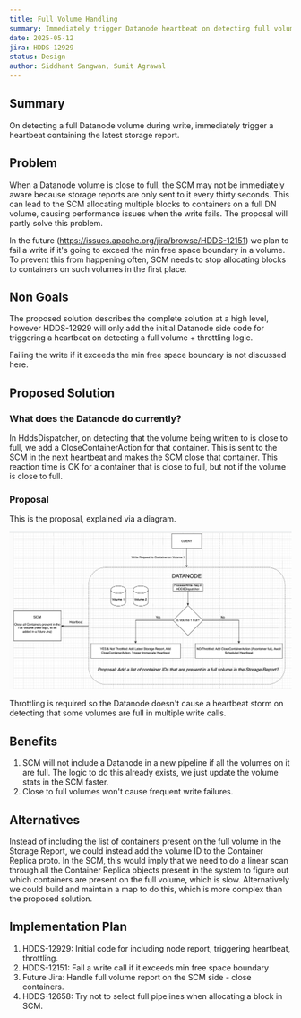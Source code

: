 ```yaml
---
title: Full Volume Handling
summary: Immediately trigger Datanode heartbeat on detecting full volume
date: 2025-05-12
jira: HDDS-12929
status: Design 
author: Siddhant Sangwan, Sumit Agrawal
---
```


<!--
  Licensed under the Apache License, Version 2.0 (the "License");
  you may not use this file except in compliance with the License.
  You may obtain a copy of the License at

   http://www.apache.org/licenses/LICENSE-2.0

  Unless required by applicable law or agreed to in writing, software
  distributed under the License is distributed on an "AS IS" BASIS,
  WITHOUT WARRANTIES OR CONDITIONS OF ANY KIND, either express or implied.
  See the License for the specific language governing permissions and
  limitations under the License. See accompanying LICENSE file.
-->

## Summary
On detecting a full Datanode volume during write, immediately trigger a heartbeat containing the latest storage report.

## Problem
When a Datanode volume is close to full, the SCM may not be immediately aware because storage reports are only sent 
to it every thirty seconds. This can lead to the SCM allocating multiple blocks to containers on a full DN volume, 
causing performance issues when the write fails. The proposal will partly solve this problem.

In the future (https://issues.apache.org/jira/browse/HDDS-12151) we plan to fail a write if it's going to exceed the min free space boundary in a volume. To prevent this from happening often, SCM needs to stop allocating blocks to containers on such volumes in the first place.

## Non Goals
The proposed solution describes the complete solution at a high level, however HDDS-12929 will only add the initial Datanode side code for triggering a heartbeat on detecting a full volume + throttling logic.

Failing the write if it exceeds the min free space boundary is not discussed here.

## Proposed Solution

### What does the Datanode do currently?

In HddsDispatcher, on detecting that the volume being written to is close to full, we add a CloseContainerAction for
that container. This is sent to the SCM in the next heartbeat and makes the SCM close that container. This reaction time
 is OK for a container that is close to full, but not if the volume is close to full.

### Proposal
This is the proposal, explained via a diagram.

![full-volume-handling.png](../../static/full-volume-handling.png)

Throttling is required so the Datanode doesn't cause a heartbeat storm on detecting that some volumes are full in multiple write calls.

## Benefits
1.  SCM will not include a Datanode in a new pipeline if all the volumes on it are full. The logic to do this already exists, we just update the volume stats in the SCM faster.
2. Close to full volumes won't cause frequent write failures.

## Alternatives
Instead of including the list of containers present on the full volume in the Storage Report, we could instead add the volume ID to the Container Replica proto. In the SCM, this would imply that we need to do a linear scan through all the Container Replica objects present in the system to figure out which containers are present on the full volume, which is slow. Alternatively we could build and maintain a map to do this, which is more complex than the proposed solution.

## Implementation Plan
1. HDDS-12929: Initial code for including node report, triggering heartbeat, throttling.
2. HDDS-12151: Fail a write call if it exceeds min free space boundary
3. Future Jira: Handle full volume report on the SCM side - close containers.
4. HDDS-12658: Try not to select full pipelines when allocating a block in SCM.